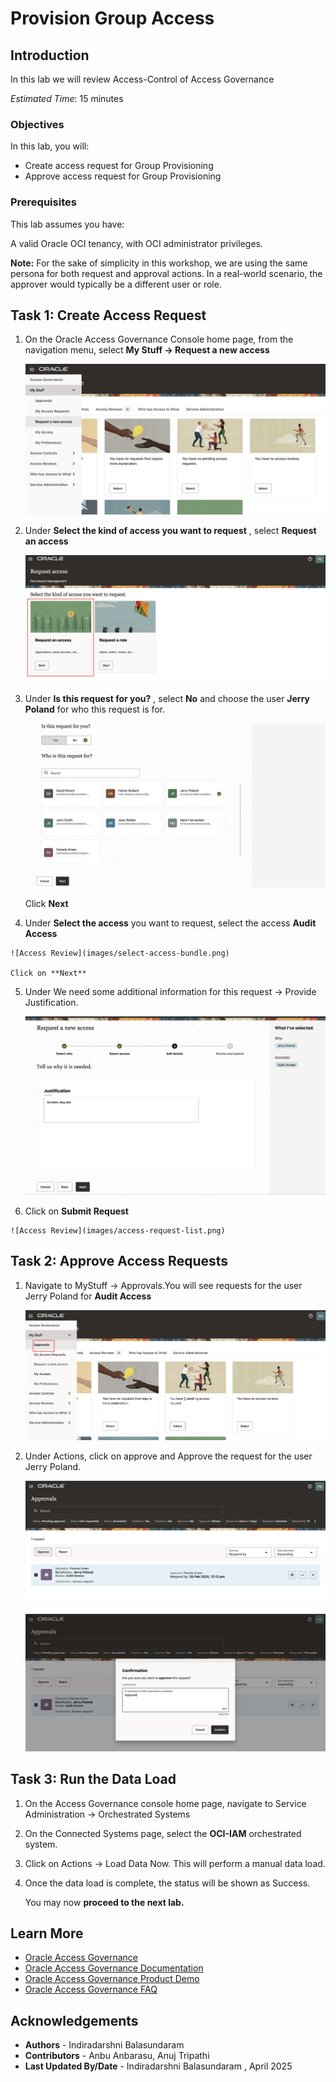 # Provision Group Access

## Introduction

In this lab we will review Access-Control of Access Governance

*Estimated Time*: 15 minutes


### Objectives

In this lab, you will:

* Create access request for Group Provisioning
* Approve access request for Group Provisioning


### Prerequisites

This lab assumes you have:

A valid Oracle OCI tenancy, with OCI administrator privileges.

**Note:** For the sake of simplicity in this workshop, we are using the same persona for both request and approval actions. In a real-world scenario, the approver would typically be a different user or role.


## Task 1: Create Access Request


  1. On the Oracle Access Governance Console home page, from the navigation menu, select **My Stuff -> Request a new access**

     ![Access Review](images/request-access.png)

  2. Under **Select the kind of access you want to request** , select **Request an access** 

     ![Access review](images/request-access-select.png)

  3. Under **Is this request for you?** , select **No** and choose the user **Jerry Poland** for who this request is for. 

     ![Access Review](images/select-user.png)

     Click **Next**

  4. Under **Select the access** you want to request, select the access **Audit Access**

    ![Access Review](images/select-access-bundle.png)

    Click on **Next**

  5. Under We need some additional information for this request -> Provide Justification.

     ![Access Review](images/access-request-reason.png)

  6. Click on **Submit Request**

    ![Access Review](images/access-request-list.png)

## Task 2: Approve Access Requests


1. Navigate to MyStuff -> Approvals.You will see requests for the user Jerry Poland for **Audit Access** 

     ![Access Review](images/select-approval.png)

2. Under Actions, click on approve and Approve the request for the user Jerry Poland.  

    ![Access Review](images/approve-access-request.png)

    ![Access Review](images/provide-justification.png)

## Task 3: Run the Data Load

1. On the Access Governance console home page, navigate to Service Administration -> Orchestrated Systems

2. On the Connected Systems page, select the **OCI-IAM** orchestrated system.

3. Click on  Actions -> Load Data Now. This will perform a manual data load.

4. Once the data load is complete, the status will be shown as Success.

    You may now **proceed to the next lab.**

## Learn More

* [Oracle Access Governance](https://www.oracle.com/security/cloud-security/access-governance/)
* [Oracle Access Governance Documentation](https://www.oracle.com/security/cloud-security/access-governance/#documentation)
* [Oracle Access Governance Product Demo](https://www.oracle.com/security/cloud-security/access-governance/?ytid=GJEPEJlQOmQ)
* [Oracle Access Governance FAQ](https://www.oracle.com/security/cloud-security/access-governance/faq/)

## Acknowledgements

* **Authors** - Indiradarshni Balasundaram
* **Contributors** - Anbu Anbarasu, Anuj Tripathi 
* **Last Updated By/Date** - Indiradarshni Balasundaram , April 2025
